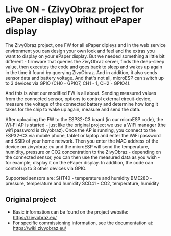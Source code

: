 # Live ON - (ZivyObraz project for ePaper display) without ePaper display
The ZivyObraz project, one FW for all ePaper dipleys and in the web service environment you can design your own look and feel and the extras you want to display on your ePaper display.
But we needed something a little bit different - firmware that queries the ZivyObraz server, finds the deep-sleep value, then executes the code and goes back to sleep and wakes up again in the time it found by querying ZivyObraz. And in addition, it also sends sensor data and battery voltage. And that's not all, microESP can switch up to 3 devices via GPIO (CH0 - GPIO7, CH1 - 1, CH2 - GPIO4).

And this is what our modified FW is all about. Sending measured values from the connected sensor, options to control external circuit-device, measure the voltage of the connected battery and determine how long it takes for the chip to wake up again, measure and send the data.

After uploading the FW to the ESP32-C3 board (in our microESP code), the Wi-Fi AP is started - just like the original project we use a WiFi manager (the wifi password is zivyobraz). Once the AP is running, you connect to the ESP32-C3 via mobile phone, tablet or laptop and enter the WiFi password and SSID of your home network.
Then you enter the MAC address of the device on zivyobraz.eu and the microESP will send the temperature, humidity, pressure or CO2 concentration to the ZivyObraz - depending on the connected sensor, you can then use the measured data as you wish - for example, display it on the ePaper display. In addition, the code can control up to 3 other devices via GPIO.

Supported sensors are:
SHT40 - temperature and humidity
BME280 - pressure, temperature and humidity
SCD41 - CO2, temperature, humidity


## Original project
* Basic information can be found on the project website: https://zivyobraz.eu/
* For specific commissioning information, see the documentation at: https://wiki.zivyobraz.eu/
